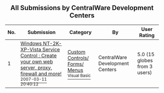 ﻿<div align="center">

## All Submissions by CentralWare Development Centers

</div>

No.  | Submission | Category | By   | User Rating
---- | ---------- | -------- | ---- | -----------
1 | [Windows NT\-2K\-XP\-Vista Service Control : Create your own web server, proxy, firewall and more\!<br /><sup>2007-03-11 20:40:12</sup>](https://github.com/Planet-Source-Code/centralware-development-centers-windows-nt-2k-xp-vista-service-control-create-your-own-web__1-68114) | [Custom Controls/ Forms/  Menus<br /><sup>Visual Basic</sup>](../ByCategory/custom-controls-forms-menus__1-4.md) | CentralWare Development Centers | 5.0 (15 globes from 3 users)
